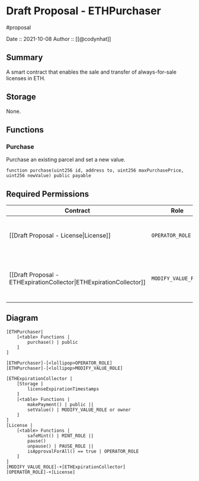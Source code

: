 # Draft Proposal - ETHPurchaser
#proposal

Date :: 2021-10-08
Author :: [[@codynhat]]

## Summary
A smart contract that enables the sale and transfer of always-for-sale licenses in ETH.

## Storage
None.

## Functions
### Purchase
Purchase an existing parcel and set a new value.

```
function purchase(uint256 id, address to, uint256 maxPurchasePrice, uint256 newValue) public payable
```

## Required Permissions
| Contract                                                            | Role                | Reason                                            |
| ------------------------------------------------------------------- | ------------------- | ------------------------------------------------- |
| [[Draft Proposal - License\|License]]                               | `OPERATOR_ROLE`     | Transfers the license to the new owner            | 
| [[Draft Proposal - ETHExpirationCollector\|ETHExpirationCollector]] | `MODIFY_VALUE_ROLE` | Sets initial parcel value when mint is successful |

## Diagram
```nomnoml
[ETHPurchaser|
	[<table> Functions |
		purchase() | public
	]
]

[ETHPurchaser]-[<lollipop>OPERATOR_ROLE]
[ETHPurchaser]-[<lollipop>MODIFY_VALUE_ROLE]

[ETHExpirationCollector | 
	[Storage |
		licenseExpirationTimestamps
	]
	[<table> Functions |
		makePayment() | public ||
		setValue() | MODIFY_VALUE_ROLE or owner
	]
]
[License | 
	[<table> Functions |
		safeMint() | MINT_ROLE || 
		pause() 
		unpause() | PAUSE_ROLE || 
    	isApprovalForAll() == true | OPERATOR_ROLE
	]
]
[MODIFY_VALUE_ROLE]-+[ETHExpirationCollector]
[OPERATOR_ROLE]-+[License]
```